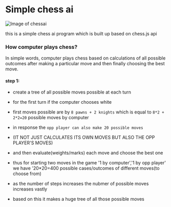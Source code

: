 
# Simple chess ai

![Image of chessai](https://drive.google.com/uc?id=19zoO9s76ifxuY78ABn_kZyNIAHUk-WI7)

this is a simple chess ai program which is built up based on chess.js api

### How computer plays chess?

In simple words, computer plays chess based on calculations of all possible outcomes after making a particular move and then finally choosing the best move.

#### step 1:

* create a tree of all possible moves possible at each turn

* for the first turn if the computer chooses white
* first moves possible are by `8 pawns + 2 knights` which is equal to	`8*2 + 2*2=20` possible moves by computer
* in response the `opp player can also make 20 possible moves`
* (IT NOT JUST CALCULATES ITS OWN MOVES BUT ALSO THE OPP PLAYER'S MOVES)
* and then evaluate(weights/marks) each move and choose the best one
* thus for starting two moves in the game '1 by computer','1 by opp player' we have '20*20=400 possible cases/outcomes of different moves(to choose from)
* as the number of steps increases the nubmer of possible moves increases vastly
* based on this it makes a huge tree of all those possible moves
